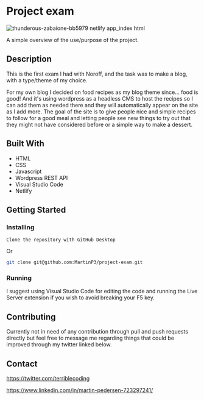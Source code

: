 # Project exam

![thunderous-zabaione-bb5979 netlify app_index html](https://user-images.githubusercontent.com/70173574/172454220-8959ea64-d58c-46a0-970d-fbda13460fb7.png)


A simple overview of the use/purpose of the project.

## Description

This is the first exam I had with Noroff, and the task was to make a blog, with a type/theme of my choice.

For my own blog I decided on food recipes as my blog theme since... food is good! And it's using wordpress as a headless CMS to host the recipes so I can add them as needed there and they will automatically appear on the site as I add more.
The goal of the site is to give people nice and simple recipes to follow for a good meal and letting people see new things to try out that they might not have considered before or a simple way to make a dessert.

## Built With

- HTML
- CSS
- Javascript
- Wordpress REST API
- Visual Studio Code
- Netlify

## Getting Started

### Installing

```
Clone the repository with GitHub Desktop
```

Or

```bash
git clone git@github.com:MartinP3/project-exam.git
```

### Running

I suggest using Visual Studio Code for editing the code and running the Live Server extension if you wish to avoid breaking your F5 key.

## Contributing

Currently not in need of any contribution through pull and push requests directly but feel free to message me regarding things that could be improved through my twitter linked below.

## Contact

https://twitter.com/terriblecoding

https://www.linkedin.com/in/martin-pedersen-723297241/
